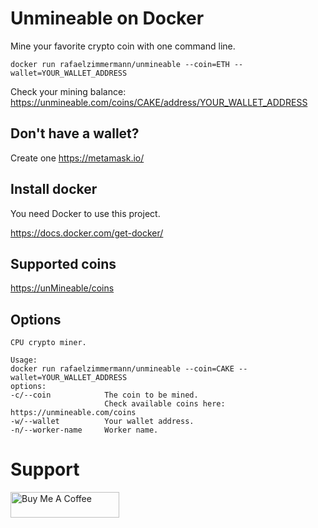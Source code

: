 # Unmineable on Docker

Mine your favorite crypto coin with one command line.

```
docker run rafaelzimmermann/unmineable --coin=ETH --wallet=YOUR_WALLET_ADDRESS
```

Check your mining balance: https://unmineable.com/coins/CAKE/address/YOUR_WALLET_ADDRESS

## Don't have a wallet?

Create one https://metamask.io/


## Install docker

You need Docker to use this project.

https://docs.docker.com/get-docker/


## Supported coins

[https://unMineable/coins](https://unmineable.com/coins/)


## Options

```
CPU crypto miner.

Usage:
docker run rafaelzimmermann/unmineable --coin=CAKE --wallet=YOUR_WALLET_ADDRESS
options:
-c/--coin            The coin to be mined.
                     Check available coins here: https://unmineable.com/coins
-w/--wallet          Your wallet address.
-n/--worker-name     Worker name.

```

# Support

<a href="https://www.buymeacoffee.com/r25b8yt77fh" target="_blank"><img src="https://cdn.buymeacoffee.com/buttons/default-orange.png" alt="Buy Me A Coffee" height="41" width="174"></a>

 